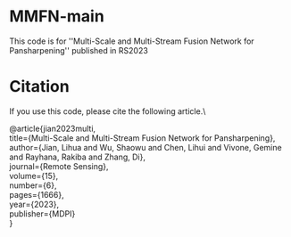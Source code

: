 # MMFN-main
This code is for ''Multi-Scale and Multi-Stream Fusion Network for Pansharpening'' published in RS2023
# Citation

If you use this code, please cite the following article.\


@article{jian2023multi,\
  title={Multi-Scale and Multi-Stream Fusion Network for Pansharpening},\
  author={Jian, Lihua and Wu, Shaowu and Chen, Lihui and Vivone, Gemine and Rayhana, Rakiba and Zhang, Di},\
  journal={Remote Sensing},\
  volume={15},\
  number={6},\
  pages={1666},\
  year={2023},\
  publisher={MDPI}\
}

